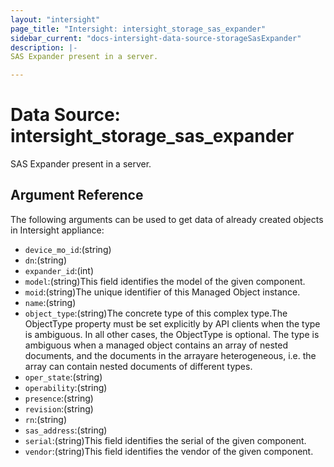 ```yaml
---
layout: "intersight"
page_title: "Intersight: intersight_storage_sas_expander"
sidebar_current: "docs-intersight-data-source-storageSasExpander"
description: |-
SAS Expander present in a server.

---
```


# Data Source: intersight_storage_sas_expander
SAS Expander present in a server.

## Argument Reference
The following arguments can be used to get data of already created objects in Intersight appliance:
* `device_mo_id`:(string)
* `dn`:(string)
* `expander_id`:(int)
* `model`:(string)This field identifies the model of the given component.
* `moid`:(string)The unique identifier of this Managed Object instance.
* `name`:(string)
* `object_type`:(string)The concrete type of this complex type.The ObjectType property must be set explicitly by API clients when the type is ambiguous. In all other cases, the ObjectType is optional. The type is ambiguous when a managed object contains an array of nested documents, and the documents in the arrayare heterogeneous, i.e. the array can contain nested documents of different types.
* `oper_state`:(string)
* `operability`:(string)
* `presence`:(string)
* `revision`:(string)
* `rn`:(string)
* `sas_address`:(string)
* `serial`:(string)This field identifies the serial of the given component.
* `vendor`:(string)This field identifies the vendor of the given component.

